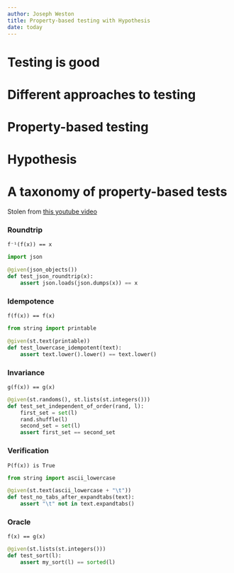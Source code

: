 ```yaml
---
author: Joseph Weston
title: Property-based testing with Hypothesis
date: today
---
```


# Testing is good

# Different approaches to testing

# Property-based testing

# Hypothesis

# A taxonomy of property-based tests

Stolen from [this youtube video](https://www.youtube.com/watch?v=mg5BeeYGjY0)

### Roundtrip

`f⁻¹(f(x)) == x`

```python
import json

@given(json_objects())
def test_json_roundtrip(x):
    assert json.loads(json.dumps(x)) == x
```

### Idempotence

`f(f(x)) == f(x)`

```python
from string import printable

@given(st.text(printable))
def test_lowercase_idempotent(text):
    assert text.lower().lower() == text.lower()
```

### Invariance

`g(f(x)) == g(x)`

```python
@given(st.randoms(), st.lists(st.integers()))
def test_set_independent_of_order(rand, l):
    first_set = set(l)
    rand.shuffle(l)
    second_set = set(l)
    assert first_set == second_set
```

### Verification

`P(f(x)) is True`

```python
from string import ascii_lowercase

@given(st.text(ascii_lowercase + "\t"))
def test_no_tabs_after_expandtabs(text):
    assert "\t" not in text.expandtabs()
```

### Oracle

`f(x) == g(x)`

```python
@given(st.lists(st.integers()))
def test_sort(l):
    assert my_sort(l) == sorted(l)
```
